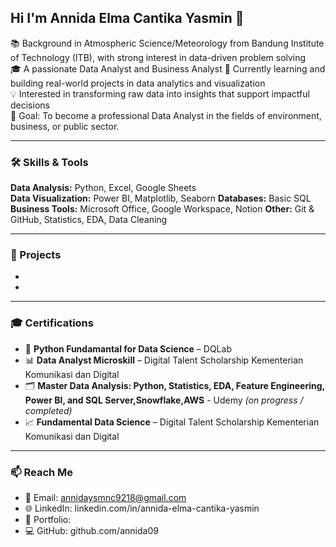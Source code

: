 ## Hi I'm Annida Elma Cantika Yasmin 👋

📚 Background in Atmospheric Science/Meteorology from Bandung Institute of Technology (ITB), with strong interest in data-driven problem solving  
🎓 A passionate Data Analyst and Business Analyst
🌱 Currently learning and building real-world projects in data analytics and visualization  
💡 Interested in transforming raw data into insights that support impactful decisions  
🎯 Goal: To become a professional Data Analyst in the fields of environment, business, or public sector.

---

### 🛠 Skills & Tools

**Data Analysis:** Python, Excel, Google Sheets  
**Data Visualization:** Power BI, Matplotlib, Seaborn
**Databases:** Basic SQL  
**Business Tools:** Microsoft Office, Google Workspace, Notion
**Other:** Git & GitHub, Statistics, EDA, Data Cleaning  

---

### 📌 Projects

-

- 

---

### 🎓 Certifications
- 🧾 **Python Fundamantal for Data Science** – DQLab 
- 📊 **Data Analyst Microskill** – Digital Talent Scholarship Kementerian Komunikasi dan Digital
- 🗂️ **Master Data Analysis: Python, Statistics, EDA, Feature Engineering, Power BI, and SQL Server,Snowflake,AWS** - Udemy *(on progress / completed)*  
- 📈 **Fundamental Data Science** – Digital Talent Scholarship Kementerian Komunikasi dan Digital

---

### 📫 Reach Me
- 📧 Email: annidaysmnc9218@gmail.com
- 🌐 LinkedIn: linkedin.com/in/annida-elma-cantika-yasmin
- 📁 Portfolio:
- 💻 GitHub: github.com/annida09
